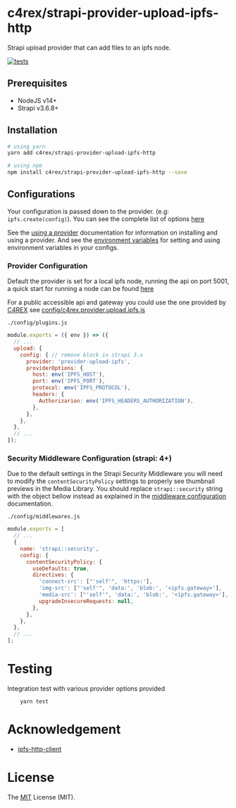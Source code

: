 # c4rex/strapi-provider-upload-ipfs-http
Strapi upload provider that can add files to an ipfs node.

[![tests](https://github.com/c4rex/strapi-provider-upload-ipfs-http/actions/workflows/ci.yml/badge.svg)](https://github.com/c4rex/strapi-provider-upload-ipfs-http/actions/workflows/ci.yml)

## Prerequisites

- NodeJS v14+
- Strapi v3.6.8+

## Installation

```bash
# using yarn
yarn add c4rex/strapi-provider-upload-ipfs-http

# using npm
npm install c4rex/strapi-provider-upload-ipfs-http --save
```

## Configurations

Your configuration is passed down to the provider. (e.g: `ipfs.create(config)`). You can see the complete list of options [here](https://github.com/ipfs/js-ipfs/tree/master/packages/ipfs-http-client#custom-headers)

See the [using a provider](https://docs.strapi.io/developer-docs/latest/plugins/upload.html#using-a-provider) documentation for information on installing and using a provider. And see the [environment variables](https://docs.strapi.io/developer-docs/latest/setup-deployment-guides/configurations/optional/environment.html#environment-variables) for setting and using environment variables in your configs.

### Provider Configuration

Default the provider is set for a local ipfs node, running the api on port 5001, a quick start for running a node can be found [here](https://docs.ipfs.io/how-to/command-line-quick-start/#prerequisites)

For a public accessible api and gateway you could use the one provided by [C4REX](c4rex.dev) see [config/c4rex.provider.upload.ipfs.js](./config/c4rex.provider.upload.ipfs.js)



`./config/plugins.js`

```js
module.exports = ({ env }) => ({
  // ...
  upload: {
    config: { // remove block in strapi 3.x
      provider: 'provider-upload-ipfs',
      providerOptions: {
        host: env('IPFS_HOST'),
        port: env('IPFS_PORT'),
        protocol: env('IPFS_PROTOCOL'),
        headers: {
          Authorizarion: env('IPFS_HEADERS_AUTHORIZATION'),
        },
      },
    },
  },
  // ...
});
```

### Security Middleware Configuration (strapi: 4+)

Due to the default settings in the Strapi Security Middleware you will need to modify the `contentSecurityPolicy` settings to properly see thumbnail previews in the Media Library. You should replace `strapi::security` string with the object bellow instead as explained in the [middleware configuration](https://docs.strapi.io/developer-docs/latest/setup-deployment-guides/configurations/required/middlewares.html#loading-order) documentation.

`./config/middlewares.js`

```js
module.exports = [
  // ...
  {
    name: 'strapi::security',
    config: {
      contentSecurityPolicy: {
        useDefaults: true,
        directives: {
          'connect-src': ["'self'", 'https:'],
          'img-src': ["'self'", 'data:', 'blob:', '<ipfs.gateway>'],
          'media-src': ["'self'", 'data:', 'blob:', '<ipfs.gateway>'],
          upgradeInsecureRequests: null,
        },
      },
    },
  },
  // ...
];
```

# Testing
Integration test with various provider options provided

```
    yarn test
```

# Acknowledgement

- [ipfs-http-client](https://github.com/ipfs/js-ipfs/tree/master/packages/ipfs-http-client)


# License

The [MIT](http://opensource.org/licenses/MIT "MIT") License (MIT).
